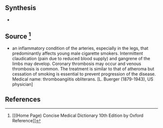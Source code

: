 ## Synthesis
- 
## Source [^1]
- an inflammatory condition of the arteries, especially in the legs, that predominantly affects young male cigarette smokers. Intermittent claudication (pain due to reduced blood supply) and gangrene of the limbs may develop. Coronary thrombosis may occur and venous thrombosis is common. The treatment is similar to that of atheroma but cessation of smoking is essential to prevent progression of the disease. Medical name: thromboangiitis obliterans. \[L. Buerger (1879-1943), US physician]
## References

[^1]: [[(Home Page) Concise Medical Dictionary 10th Edition by Oxford Reference]]
